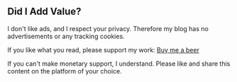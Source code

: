 <!-- markdownlint-disable-next-line MD041 -->
## Did I Add Value?

I don't like ads, and I respect your privacy. Therefore my blog has no advertisements or any tracking cookies.

If you like what you read, please support my work: [Buy me a beer](/buymeabeer/)

If you can't make monetary support, I understand. Please like and share this content on the platform of your choice.

<!-- Dan has bought a Coffee for The Tallest Dwarf. Here are the other supporters. -->
